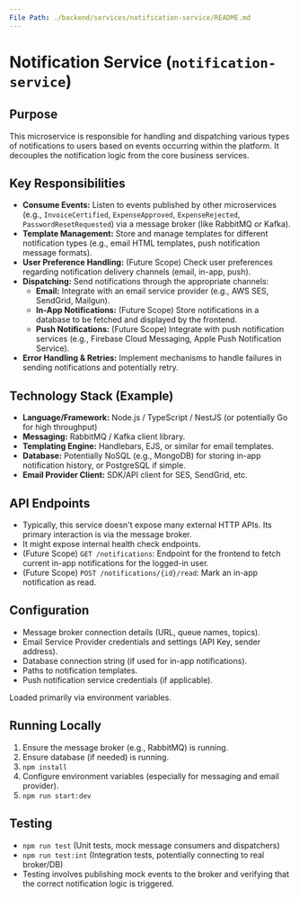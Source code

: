 ```yaml
---
File Path: ./backend/services/notification-service/README.md
---
```

# Notification Service (`notification-service`)

## Purpose

This microservice is responsible for handling and dispatching various types of notifications to users based on events occurring within the platform. It decouples the notification logic from the core business services.

## Key Responsibilities

*   **Consume Events:** Listen to events published by other microservices (e.g., `InvoiceCertified`, `ExpenseApproved`, `ExpenseRejected`, `PasswordResetRequested`) via a message broker (like RabbitMQ or Kafka).
*   **Template Management:** Store and manage templates for different notification types (e.g., email HTML templates, push notification message formats).
*   **User Preference Handling:** (Future Scope) Check user preferences regarding notification delivery channels (email, in-app, push).
*   **Dispatching:** Send notifications through the appropriate channels:
    *   **Email:** Integrate with an email service provider (e.g., AWS SES, SendGrid, Mailgun).
    *   **In-App Notifications:** (Future Scope) Store notifications in a database to be fetched and displayed by the frontend.
    *   **Push Notifications:** (Future Scope) Integrate with push notification services (e.g., Firebase Cloud Messaging, Apple Push Notification Service).
*   **Error Handling & Retries:** Implement mechanisms to handle failures in sending notifications and potentially retry.

## Technology Stack (Example)

*   **Language/Framework:** Node.js / TypeScript / NestJS (or potentially Go for high throughput)
*   **Messaging:** RabbitMQ / Kafka client library.
*   **Templating Engine:** Handlebars, EJS, or similar for email templates.
*   **Database:** Potentially NoSQL (e.g., MongoDB) for storing in-app notification history, or PostgreSQL if simple.
*   **Email Provider Client:** SDK/API client for SES, SendGrid, etc.

## API Endpoints

*   Typically, this service doesn't expose many external HTTP APIs. Its primary interaction is via the message broker.
*   It might expose internal health check endpoints.
*   (Future Scope) `GET /notifications`: Endpoint for the frontend to fetch current in-app notifications for the logged-in user.
*   (Future Scope) `POST /notifications/{id}/read`: Mark an in-app notification as read.

## Configuration

*   Message broker connection details (URL, queue names, topics).
*   Email Service Provider credentials and settings (API Key, sender address).
*   Database connection string (if used for in-app notifications).
*   Paths to notification templates.
*   Push notification service credentials (if applicable).

Loaded primarily via environment variables.

## Running Locally

1.  Ensure the message broker (e.g., RabbitMQ) is running.
2.  Ensure database (if needed) is running.
3.  `npm install`
4.  Configure environment variables (especially for messaging and email provider).
5.  `npm run start:dev`

## Testing

*   `npm run test` (Unit tests, mock message consumers and dispatchers)
*   `npm run test:int` (Integration tests, potentially connecting to real broker/DB)
*   Testing involves publishing mock events to the broker and verifying that the correct notification logic is triggered.
